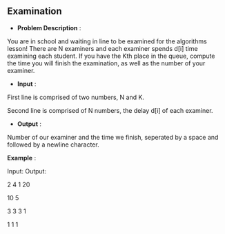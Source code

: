 ## Examination

- **Problem Description** :

You are in school and waiting in line to be examined for the algorithms lesson! There are N examiners and each examiner spends
d[i] time examining each student. If you have the Kth place in the queue, compute the time you will finish the examination, 
as well as the number of your examiner.


- **Input** :

First line is comprised of two numbers, N and K.

Second line is comprised of N numbers, the delay d[i] of each examiner.


- **Output** :

Number of our examiner and the time we finish, seperated by a space and followed by a newline character.

**Example** :

Input:                                Output:

2   4                                 1   20

10  5




3   3                                 3   1

1  1  1
